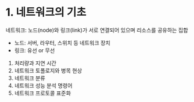 # 1. 네트워크의 기초

네트워크: 노드(node)와 링크(link)가 서로 연결되어 있으며 리소스를 공유하는 집합


- 노드: 서버, 라우터, 스위치 등 네트워크 장치
- 링크: 유선 or 무선

1. 처리량과 지연 시간
2. 네트워크 토폴로지와 병목 현상
3. 네트워크 분류
4. 네트워크 성능 분석 명령어
5. 네트워크 프로토콜 표준화
